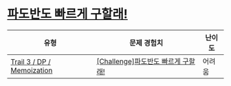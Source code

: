 # [파도반도 빠르게 구할래!](https://https://en.codetree.ai/trails/complete/curated-cards/challenge-dp-padovan-td)

|유형|문제 경험치|난이도|
|---|---|---|
|[Trail 3 / DP / Memoization](https://https://en.codetree.ai/trail-info/novice-high/)|[[Challenge]파도반도 빠르게 구할래!](https://https://en.codetree.ai/trails/complete/curated-cards/challenge-dp-padovan-td/)|어려움|

